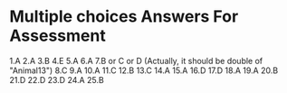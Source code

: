 # Multiple choices Answers For Assessment
1.A
2.A
3.B
4.E
5.A
6.A
7.B or C or D (Actually, it should be double of "Animal13")
8.C
9.A
10.A
11.C
12.B
13.C
14.A
15.A
16.D
17.D
18.A
19.A
20.B
21.D
22.D
23.D
24.A
25.B